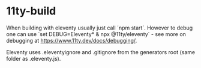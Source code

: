 # 11ty-build

When building with eleventy usually just call ´npm start´. However to debug one can use ´set DEBUG=Eleventy* & npx @11ty/eleventy´ - see more on debugging at <https://www.11ty.dev/docs/debugging/>.

Eleventy uses .eleventyignore and .gitignore from the generators root (same folder as .eleventy.js).
